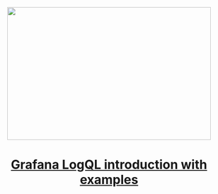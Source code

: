 
<p align="center">
  <img width="460" height="300" src="https://miro.medium.com/v2/resize:fit:828/format:webp/1*v9nOCh9heHoYughmNwzRhg.png">
</p>

<h1 align="center"><a href="https://medium.com/gitconnected/grafana-logql-introduction-with-examples-9fa8d246b585">Grafana LogQL introduction with examples
</a></h1>
